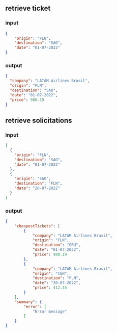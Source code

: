 ## retrieve ticket

### input
```json
{
    "origin": "FLN",
    "destination": "SAO",
    "date": "01-07-2022"
}
```

### output
```json
{
  "company": "LATAM Airlines Brasil",
  "origin": "FLN",
  "destination": "SAO",
  "date": "01-07-2022",
  "price": 980.19
}
```

## retrieve solicitations

### input 
```json
[
  {
    "origin": "FLN",
    "destination": "SAO",
    "date": "01-07-2022"
  },
  {
    "origin": "SAO",
    "destination": "FLN",
    "date": "20-07-2022"
  }
]
```

### output
```json
{
	"cheapestTickets": [
		{
			"company": "LATAM Airlines Brasil",
			"origin": "FLN",
			"destination": "GRU",
			"date": "01-07-2022",
			"price": 980.19
		},
		{
			"company": "LATAM Airlines Brasil",
			"origin": "CGH",
			"destination": "FLN",
			"date": "20-07-2022",
			"price": 412.44
		}
	],
	"summary": {
		"error": [
			"Error message"
		]
	}
}
```

